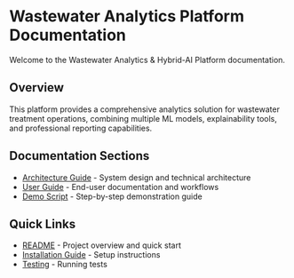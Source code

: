 # Wastewater Analytics Platform Documentation

Welcome to the Wastewater Analytics & Hybrid-AI Platform documentation.

## Overview

This platform provides a comprehensive analytics solution for wastewater treatment operations, combining multiple ML models, explainability tools, and professional reporting capabilities.

## Documentation Sections

- [Architecture Guide](architecture.md) - System design and technical architecture
- [User Guide](user-guide.md) - End-user documentation and workflows
- [Demo Script](demo-script.md) - Step-by-step demonstration guide

## Quick Links

- [README](../README.md) - Project overview and quick start
- [Installation Guide](../README.md#-quick-start) - Setup instructions
- [Testing](../README.md#-testing) - Running tests



